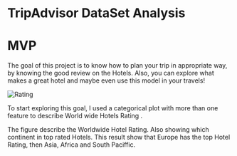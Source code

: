 # TripAdvisor DataSet Analysis
# MVP
The goal of this project is to know how to plan your trip in appropriate way, by knowing the good review on the Hotels. Also, you can explore what makes a great hotel and maybe even use this model in your travels! 

 ![Rating](https://user-images.githubusercontent.com/93079353/142282742-806b0c2d-28fe-48b1-a0b8-ab40bd77f97b.png)


To start exploring this goal, I used a categorical plot with more than one feature to describe World wide Hotels Rating .

The figure describe the Worldwide Hotel Rating. Also showing which continent in top rated Hotels.
This result show that Europe has the top Hotel Rating, then Asia, Africa and South Paciffic.
